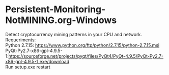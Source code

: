 # Persistent-Monitoring-NotMINING.org-Windows
Detect cryptocurrency mining patterns in your CPU and network.</br>
Requeriments:</br>
Python 2.7.15: https://www.python.org/ftp/python/2.7.15/python-2.7.15.msi </br>
PyQt-Py2.7-x86-gpl-4.9.5-1:https://sourceforge.net/projects/pyqt/files/PyQt4/PyQt-4.9.5/PyQt-Py2.7-x86-gpl-4.9.5-1.exe/download </br>
Run setup.exe
restart

